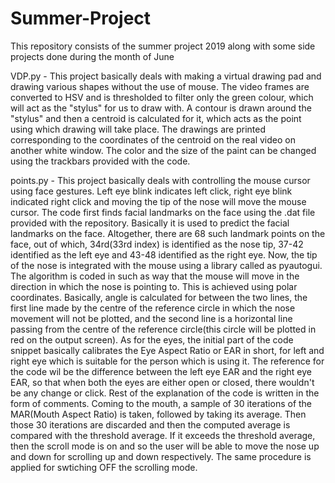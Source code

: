 # Summer-Project
This repository consists of the summer project 2019 along with some side projects done during the month of June

VDP.py - This project basically deals with making a virtual drawing pad and drawing various shapes without the use of mouse. The video frames are converted to HSV and is thresholded to filter only the green colour, which will act as the "stylus" for us to draw with. A contour is drawn around the "stylus" and then a centroid is calculated for it, which acts as the point using which drawing will take place. The drawings are printed corresponding to the coordinates of the centroid on the real video on another white window. The color and the size of the paint can be changed using the trackbars provided with the code.

points.py - This project basically deals with controlling the mouse cursor using face gestures. Left eye blink indicates left click, right eye blink indicated right click and moving the tip of the nose will move the mouse cursor. The code first finds facial landmarks on the face using the .dat file provided with the repository. Basically it is used to predict the facial landmarks on the face. Altogether, there are 68 such landmark points on the face, out of which, 34rd(33rd index) is identified as the nose tip, 37-42 identified as the left eye and 43-48 identified as the right eye. Now, the tip of the nose is integrated with the mouse using a library called as pyautogui. The algorithm is coded in such as way that the mouse will move in the direction in which the nose is pointing to. This is achieved using polar coordinates. Basically, angle is calculated for between the two lines, the first line made by the centre of the reference circle in which the nose movement will not be plotted, and the second line is a horizontal line passing from the centre of the reference circle(this circle will be plotted in red on the output screen). 
As for the eyes, the initial part of the code snippet basically calibrates the Eye Aspect Ratio or EAR in short, for left and right eye which is suitable for the person which is using it. The reference for the code wil be the difference between the left eye EAR and the right eye EAR, so that when both the eyes are either open or closed, there wouldn't be any change or click. Rest of the explanation of the code is written in the form of comments.
Coming to the mouth, a sample of 30 iterations of the MAR(Mouth Aspect Ratio) is taken, followed by taking its average. Then those 30 iterations are discarded and then the computed average is compared with the threshold average. If it exceeds the threshold average, then the scroll mode is on and so the user will be able to move the nose up and down for scrolling up and down respectively. The same procedure is applied for swtiching OFF the scrolling mode. 
